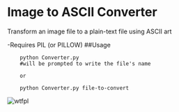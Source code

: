 # Image to ASCII Converter

Transform an image file to a plain-text file using ASCII art

-Requires PIL (or PILLOW)
##Usage

        python Converter.py
        #will be prompted to write the file's name
        
        or
        
        python Converter.py file-to-convert
        

![wtfpl](http://www.wtfpl.net/wp-content/uploads/2012/12/wtfpl-badge-1.png)
